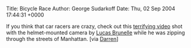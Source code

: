 Title: Bicycle Race
Author: George Sudarkoff
Date: Thu, 02 Sep 2004 17:44:31 +0000

If you think that car racers are crazy, check out this [terrifying
video](http://www.digave.com/videos/red-web.mpg "8-minute video (50.2 MB, MPG)")
shot with the helmet-mounted camera by [Lucas
Brunelle](http://www.digave.com/couch/main.htm) while he was zipping
through the streets of Manhattan. [via
[Darren](http://www.darrenbarefoot.com/archives/001075.html "Darren Barefoot")]
